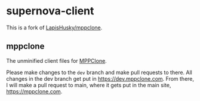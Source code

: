 # supernova-client

This is a fork of [LapisHusky/mppclone](https://github.com/LapisHusky/mppclone).

## mppclone

The unminified client files for [MPPClone](https://mppclone.com).

Please make changes to the `dev` branch and make pull requests to there. All changes in the dev branch get put in https://dev.mppclone.com. From there, I will make a pull request to main, where it gets put in the main site, https://mppclone.com.
